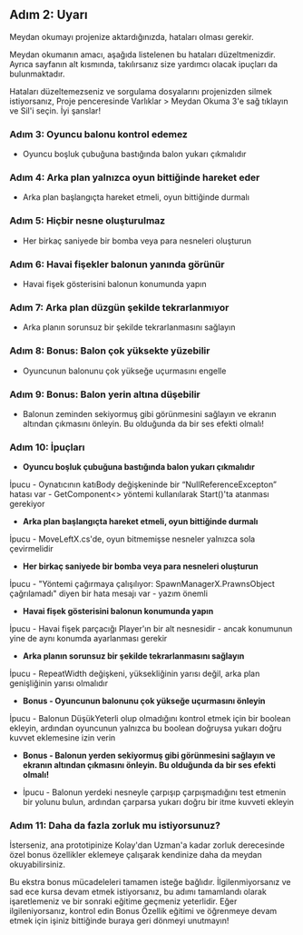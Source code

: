 ## Adım 2: Uyarı

Meydan okumayı projenize aktardığınızda, hataları olması gerekir.

Meydan okumanın amacı, aşağıda listelenen bu hataları düzeltmenizdir. Ayrıca sayfanın alt kısmında, takılırsanız size yardımcı olacak ipuçları da bulunmaktadır.

Hataları düzeltemezseniz ve sorgulama dosyalarını projenizden silmek istiyorsanız, Proje penceresinde Varlıklar > Meydan Okuma 3'e sağ tıklayın ve Sil'i seçin.
İyi şanslar!
 
### Adım 3: Oyuncu balonu kontrol edemez
- Oyuncu boşluk çubuğuna bastığında balon yukarı çıkmalıdır
 
### Adım 4: Arka plan yalnızca oyun bittiğinde hareket eder
- Arka plan başlangıçta hareket etmeli, oyun bittiğinde durmalı
 
### Adım 5: Hiçbir nesne oluşturulmaz
- Her birkaç saniyede bir bomba veya para nesneleri oluşturun
 
### Adım 6: Havai fişekler balonun yanında görünür
- Havai fişek gösterisini balonun konumunda yapın
 
### Adım 7: Arka plan düzgün şekilde tekrarlanmıyor
- Arka planın sorunsuz bir şekilde tekrarlanmasını sağlayın
 
### Adım 8: Bonus: Balon çok yüksekte yüzebilir
- Oyuncunun balonunu çok yükseğe uçurmasını engelle
 
### Adım 9: Bonus: Balon yerin altına düşebilir
- Balonun zeminden sekiyormuş gibi görünmesini sağlayın ve ekranın altından çıkmasını önleyin. Bu olduğunda da bir ses efekti olmalı!
 
### Adım 10: İpuçları
- **Oyuncu boşluk çubuğuna bastığında balon yukarı çıkmalıdır**

İpucu - Oynatıcının katıBody değişkeninde bir “NullReferenceExcepton” hatası var - GetComponent<> yöntemi kullanılarak Start()'ta atanması gerekiyor

- **Arka plan başlangıçta hareket etmeli, oyun bittiğinde durmalı**

İpucu - MoveLeftX.cs'de, oyun bitmemişse nesneler yalnızca sola çevirmelidir

- **Her birkaç saniyede bir bomba veya para nesneleri oluşturun**

İpucu - "Yöntemi çağırmaya çalışılıyor: SpawnManagerX.PrawnsObject çağrılamadı" diyen bir hata mesajı var - yazım önemli

- **Havai fişek gösterisini balonun konumunda yapın**

İpucu - Havai fişek parçacığı Player'ın bir alt nesnesidir - ancak konumunun yine de aynı konumda ayarlanması gerekir

- **Arka planın sorunsuz bir şekilde tekrarlanmasını sağlayın**

İpucu - RepeatWidth değişkeni, yüksekliğinin yarısı değil, arka plan genişliğinin yarısı olmalıdır

- **Bonus - Oyuncunun balonunu çok yükseğe uçurmasını önleyin**

İpucu - Balonun DüşükYeterli olup olmadığını kontrol etmek için bir boolean ekleyin, ardından oyuncunun yalnızca bu boolean doğruysa yukarı doğru kuvvet eklemesine izin verin

- **Bonus - Balonun yerden sekiyormuş gibi görünmesini sağlayın ve ekranın altından çıkmasını önleyin. Bu olduğunda da bir ses efekti olmalı!**

- İpucu - Balonun yerdeki nesneyle çarpışıp çarpışmadığını test etmenin bir yolunu bulun, ardından çarparsa yukarı doğru bir itme kuvveti ekleyin
 
### Adım 11: Daha da fazla zorluk mu istiyorsunuz?

İsterseniz, ana prototipinize Kolay'dan Uzman'a kadar zorluk derecesinde özel bonus özellikler eklemeye çalışarak kendinize daha da meydan okuyabilirsiniz.
 
 
Bu ekstra bonus mücadeleleri tamamen isteğe bağlıdır. İlgilenmiyorsanız ve sad ece kursa devam etmek istiyorsanız, bu adımı tamamlandı olarak işaretlemeniz ve bir sonraki eğitime geçmeniz yeterlidir.
Eğer ilgileniyorsanız, kontrol edin Bonus Özellik eğitimi ve öğrenmeye devam etmek için işiniz bittiğinde buraya geri dönmeyi unutmayın!
